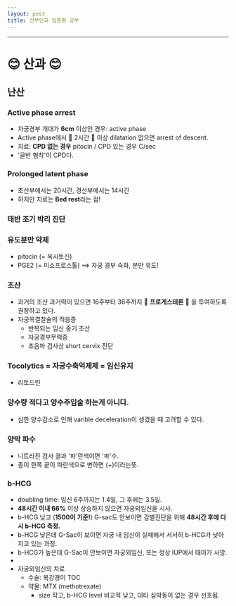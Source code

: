 ```yaml
---
layout: post
title: 산부인과 임종평 공부
---
```


---

# :blush: 산과 :blush:

## 난산

### Active phase arrest

-   자궁경부 개대가 **6cm** 이상인 경우: active phase
-   Active phase에서 :fu: 2시간 :fu: 이상 dilatation 없으면 arrest of descent.
-   치료: **CPD 없는 경우** pitocin / CPD 있는 경우 C/sec
-   '골반 협착'이 CPD다.

### Prolonged latent phase

-   초산부에서는 20시간, 경산부에서는 14시간
-   하지만 치료는 **Bed rest**라는 점!

### 태반 조기 박리 진단

### 유도분만 약제

-   pitocin (= 옥시토신)
-   PGE2 (= 미소프로스톨) ==> 자궁 경부 숙화, 분만 유도!

### 조산

-   과거의 조산 과거력이 있으면 16주부터 36주까지 :bell: **프로게스테론** :bell: 을 투여하도록 권장하고 있다.
-   자궁목결찰술의 적응증
    -   반복되는 임신 중기 조산
    -   자궁경부무력증
    -   초음파 검사상 short cervix 진단

### Tocolytics = 자궁수축억제제 = 임신유지

-   리토드린

### 양수량 적다고 양수주입술 하는게 아니다.

-   심한 양수감소로 인해 varible deceleration이 생겼을 때 고려할 수 있다.

### 양막 파수

-   니트라진 검사 결과 '파'란색이면 '파'수.
-   종이 한쪽 끝이 파란색으로 변하면 (+)이라는뜻.

### b-HCG

-   doubling time: 임신 6주까지는 1.4일, 그 후에는 3.5일.
-   **48시간 이내 66%** 이상 상승하지 않으면 자궁외임신을 시사.
-   b-HCG 낮고 (**1500이 기준!**) G-sac도 안보이면 감별진단을 위해 **48시간 후에 다시 b-HCG 측정.**
-   b-HCG 낮은데 G-Sac이 보이면 자궁 내 임신이 실패해서 서서히 b-HCG가 낮아지고 있는 과정.
-   b-HCG가 높은데 G-Sac이 안보이면 자궁외임신, 또는 정상 IUP에서 태아가 사망.
-
-   자궁외임신의 치료
    -   수술: 복강경이 TOC
    -   약물: MTX (methotrexate)
        -   size 작고, b-HCG level 비교적 낮고, 대타 심박동이 없는 경우 선호됨.
